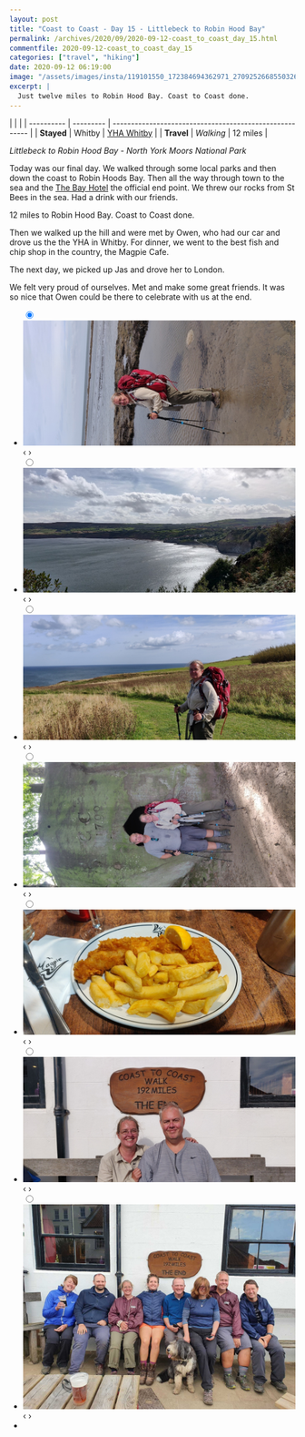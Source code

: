 ```yaml
---
layout: post
title: "Coast to Coast - Day 15 - Littlebeck to Robin Hood Bay"
permalink: /archives/2020/09/2020-09-12-coast_to_coast_day_15.html
commentfile: 2020-09-12-coast_to_coast_day_15
categories: ["travel", "hiking"]
date: 2020-09-12 06:19:00
image: "/assets/images/insta/119101550_172384694362971_2709252668550326353_n_17916596341466539.jpg"
excerpt: |
  Just twelve miles to Robin Hood Bay. Coast to Coast done.
---
```


|            |           |
| ---------- | --------- | ------------------------------------------------------- |
| **Stayed** | Whitby    | [YHA Whitby](https://maps.app.goo.gl/EVTXqNN3NtVHboao8) |
| **Travel** | _Walking_ | 12 miles                                                |

_Littlebeck to Robin Hood Bay - North York Moors National Park_

Today was our final day. We walked through some local parks and then down the coast to Robin Hoods Bay. Then all the way through town to the sea and the [The Bay Hotel](https://maps.app.goo.gl/o9buMjCHpqgWacws7) the official end point. We threw our rocks from St Bees in the sea. Had a drink with our friends.

12 miles to Robin Hood Bay. Coast to Coast done.

Then we walked up the hill and were met by Owen, who had our car and drove us the the YHA in Whitby. For dinner, we went to the best fish and chip shop in the country, the Magpie Cafe.

The next day, we picked up Jas and drove her to London.

We felt very proud of ourselves. Met and make some great friends. It was so nice that Owen could be there to celebrate with us at the end.

<ul class="slides">
    <input type="radio" name="radio-btn" id="img-1" checked="checked" />
    <li class="slide-container">
        <div class="slide">
          <a href="/assets/images/insta/IMG_20200912_151210.jpg"><img src="/assets/images/insta/IMG_20200912_151210.jpg" /></a>
        </div>
        <div class="nav">
             <label for="img-7" class="prev">&#x2039;</label>
             <label for="img-2" class="next">&#x203a;</label>
         </div>
    </li>    <input type="radio" name="radio-btn" id="img-2"  />
    <li class="slide-container">
        <div class="slide">
          <a href="/assets/images/insta/IMG_20200912_143617.jpg"><img src="/assets/images/insta/IMG_20200912_143617.jpg" /></a>
        </div>
        <div class="nav">
             <label for="img-1" class="prev">&#x2039;</label>
             <label for="img-3" class="next">&#x203a;</label>
         </div>
    </li>    <input type="radio" name="radio-btn" id="img-3"  />
    <li class="slide-container">
        <div class="slide">
          <a href="/assets/images/insta/IMG_20200912_133829.jpg"><img src="/assets/images/insta/IMG_20200912_133829.jpg" /></a>
        </div>
        <div class="nav">
             <label for="img-2" class="prev">&#x2039;</label>
             <label for="img-4" class="next">&#x203a;</label>
         </div>
    </li>    <input type="radio" name="radio-btn" id="img-4"  />
    <li class="slide-container">
        <div class="slide">
          <a href="/assets/images/insta/IMG_20200912_100717.jpg"><img src="/assets/images/insta/IMG_20200912_100717.jpg" /></a>
        </div>
        <div class="nav">
             <label for="img-3" class="prev">&#x2039;</label>
             <label for="img-5" class="next">&#x203a;</label>
         </div>
    </li>    <input type="radio" name="radio-btn" id="img-5"  />
    <li class="slide-container">
        <div class="slide">
          <a href="/assets/images/insta/IMG_20200912_195756.jpg"><img src="/assets/images/insta/IMG_20200912_195756.jpg" /></a>
        </div>
        <div class="nav">
             <label for="img-4" class="prev">&#x2039;</label>
             <label for="img-6" class="next">&#x203a;</label>
         </div>
    </li>    <input type="radio" name="radio-btn" id="img-6"  />
    <li class="slide-container">
        <div class="slide">
          <a href="/assets/images/insta/IMG_20200912_153350.jpg"><img src="/assets/images/insta/IMG_20200912_153350.jpg" /></a>
        </div>
        <div class="nav">
             <label for="img-5" class="prev">&#x2039;</label>
             <label for="img-7" class="next">&#x203a;</label>
         </div>
    </li>
    <input type="radio" name="radio-btn" id="img-7" />
    <li class="slide-container">
        <div class="slide">
          <a href="/assets/images/insta/5df847d3-9979-4dba-8b39-3b2cd785b459.jpg"><img src="/assets/images/insta/5df847d3-9979-4dba-8b39-3b2cd785b459.jpg" /></a>
        </div>
        <div class="nav">
             <label for="img-6" class="prev">&#x2039;</label>
             <label for="img-1" class="next">&#x203a;</label>
         </div>
    </li>
  <li class="nav-dots">
      <label for="img-1" class="nav-dot" id="img-dot-1"></label>      <label for="img-2" class="nav-dot" id="img-dot-2"></label>      <label for="img-3" class="nav-dot" id="img-dot-3"></label>      <label for="img-4" class="nav-dot" id="img-dot-4"></label>      <label for="img-5" class="nav-dot" id="img-dot-5"></label>      <label for="img-6" class="nav-dot" id="img-dot-6"></label>
      <label for="img-7" class="nav-dot" id="img-dot-7"></label>
  </li>
</ul>
